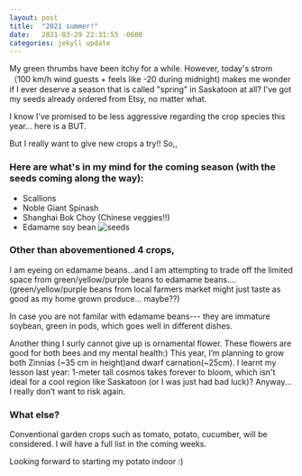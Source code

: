 ```yaml
---
layout: post
title:  "2021 summer!"
date:   2021-03-29 22:31:55 -0600
categories: jekyll update
---
```


My green thrumbs have been itchy for a while. However, today's strom （100 km/h wind guests + feels like -20 during midnight) makes me wonder if I ever deserve a season that is called "spring" in Saskatoon at all? I've got my seeds already ordered from Etsy, no matter what. 

I know I've promised to be less aggressive regarding the crop species this year... here is a BUT. 

But I really want to give new crops a try!! So,,

### Here are what's in my mind for the coming season (with the seeds coming along the way):

* Scallions
* Noble Giant Spinash
* Shanghai Bok Choy (Chinese veggies!!)
* Edamame soy bean 
![seeds](https://user-images.githubusercontent.com/79727789/115077288-041cc780-9ebb-11eb-9e5b-9438f84e3c3d.jpeg)

### Other than abovementioned 4 crops,

I am eyeing on edamame beans...and I am attempting to trade off the limited space from  green/yellow/purple beans to edamame beans.... (green/yellow/purple beans from local farmers market might just taste as good as my home grown produce... maybe??)

In case you are not familar with edamame beans--- they are immature soybean, green in pods, which goes well in different dishes. 

Another thing I surly cannot give up is ornamental flower. These flowers are good for both bees and my mental health:) This year, I’m planning to grow both Zinnias (~35 cm in height)and dwarf carnation(~25cm). I learnt my lesson last year: 1-meter tall cosmos takes forever to bloom, which isn't ideal for a cool region like Saskatoon (or I was just had bad luck)? Anyway... I really don’t want to risk again.

### What else? 
Conventional garden crops such as tomato, potato, cucumber, will be considered. I will have a full list in the coming weeks. 

Looking forward to starting my potato indoor  :)
